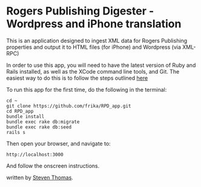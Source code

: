 
# Rogers Publishing Digester - Wordpress and iPhone translation

This is an application designed to ingest XML data for Rogers Publishing properties and output it to HTML files (for iPhone) and Wordpress (via XML-RPC)

In order to use this app, you will need to have the latest version of Ruby and Rails installed, as well as the XCode command line tools, and Git. The easiest way to do this is to follow the steps outlined [here](http://www.moncefbelyamani.com/how-to-install-xcode-homebrew-git-rvm-ruby-on-mac/) 

To run this app for the first time, do the following in the terminal: 

	cd ~
	git clone https://github.com/frika/RPD_app.git
	cd RPD_app
	bundle install
	bundle exec rake db:migrate
	bundle exec rake db:seed
	rails s

Then open your browser, and navigate to:

	http://localhost:3000

And follow the onscreen instructions.


written by [Steven Thomas](http://stevenmichaelthomas.com/).

